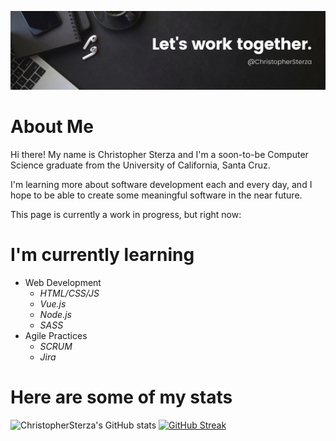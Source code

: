 <!-- ![](https://github.com/ChristopherSterza/ChristopherSterza/blob/main/readmeBanner.png) -->
![](https://github.com/ChristopherSterza/ChristopherSterza/blob/main/ProfileHeader.png)

# About Me
Hi there! My name is Christopher Sterza and I'm a soon-to-be Computer Science graduate from the University of California, Santa Cruz.

I'm learning more about software development each and every day, and I hope to be able to create some meaningful software in the near future.

This page is currently a work in progress, but right now:
# I'm currently learning
- Web Development
  - _HTML/CSS/JS_
  - _Vue.js_
  - _Node.js_
  - _SASS_
- Agile Practices
  - _SCRUM_
  - _Jira_
# Here are some of my stats
![ChristopherSterza's GitHub stats](https://github-readme-stats.vercel.app/api?username=ChristopherSterza&show_icons=true&theme=gruvbox)
[![GitHub Streak](https://github-readme-streak-stats.herokuapp.com/?user=ChristopherSterza&theme=gruvbox)](https://git.io/streak-stats)
<!-- [![Top Langs](https://github-readme-stats.vercel.app/api/top-langs/?username=ChristopherSterza&langs_count=10&theme=gruvbox&layout=compact)](https://github.com/anuraghazra/github-readme-stats) -->

<!--
**ChristopherSterza/ChristopherSterza** is a ✨ _special_ ✨ repository because its `README.md` (this file) appears on your GitHub profile.

Here are some ideas to get you started:

- 🔭 I’m currently working on ...
- 🌱 I’m currently learning ...
- 👯 I’m looking to collaborate on ...
- 🤔 I’m looking for help with ...
- 💬 Ask me about ...
- 📫 How to reach me: ...
- 😄 Pronouns: ...
- ⚡ Fun fact: ...
-->
